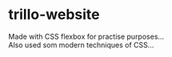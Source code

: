 # trillo-website

Made with CSS flexbox for practise purposes...
<br/>
Also used som modern techniques of CSS...
